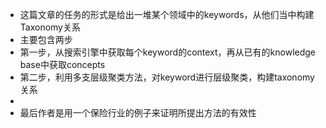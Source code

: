 - 这篇文章的任务的形式是给出一堆某个领域中的keywords，从他们当中构建Taxonomy关系
- 主要包含两步
- 第一步，从搜索引擎中获取每个keyword的context，再从已有的knowledge base中获取concepts
- 第二步，利用多支层级聚类方法，对keyword进行层级聚类，构建taxonomy关系
-
- 最后作者是用一个保险行业的例子来证明所提出方法的有效性